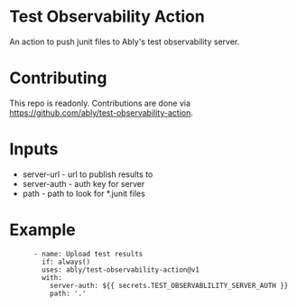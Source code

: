 # Test Observability Action

An action to push junit files to Ably's test observability server.

# Contributing

This repo is readonly. Contributions are done via https://github.com/ably/test-observability-action.

# Inputs

- server-url - url to publish results to
- server-auth - auth key for server
- path - path to look for *.junit files

# Example

```
      - name: Upload test results
        if: always()
        uses: ably/test-observability-action@v1
        with:
          server-auth: ${{ secrets.TEST_OBSERVABLILITY_SERVER_AUTH }}
          path: '.'
```
